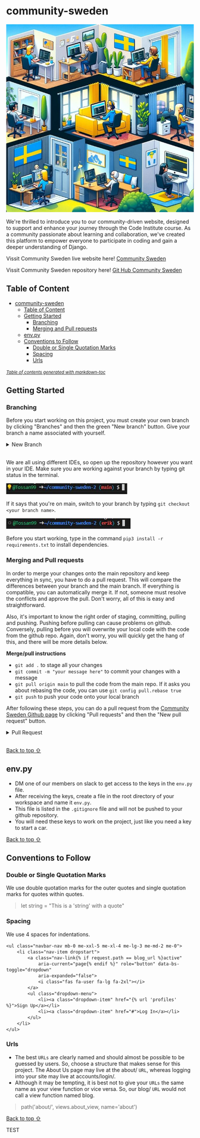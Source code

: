 # community-sweden

![Community Sweden](documentation_media/community_sweden.jpg)

We're thrilled to introduce you to our community-driven website, designed to support and enhance your journey through the Code Institute course. As a community passionate about learning and collaboration, we've created this platform to empower everyone to participate in coding and gain a deeper understanding of Django.

Vissit Community Sweden live website here! [Community Sweden ](https://community-sweden-cd321455620f.herokuapp.com/)

Vissit Community Sweden repository here! [Git Hub Community Sweden ](https://github.com/Tossan99/community-sweden)

## Table of Content

- [community-sweden](#community-sweden)
  * [Table of Content](#table-of-content)
  * [Getting Started](#getting-started)
    + [Branching](#branching)
    + [Merging and Pull requests](#merging-and-pull-requests)
  * [env.py](#envpy)
  * [Conventions to Follow](#conventions-to-follow)
    + [Double or Single Quotation Marks](#double-or-single-quotation-marks)
    + [Spacing](#spacing)
    + [Urls](#urls)

<small><i><a href='http://ecotrust-canada.github.io/markdown-toc/'>Table of contents generated with markdown-toc</a></i></small>


## Getting Started

### Branching

Before you start working on this project, you must create your own branch by clicking "Branches" and then the green "New branch" button. Give your branch a name associated with yourself.
<details><summary>New Branch</summary>
<img src="documentation_media/branch.JPG">
<img src="documentation_media/branch_name.JPG">
</details>
<br>

We are all using different IDEs, so open up the repository however you want in your IDE. Make sure you are working against your branch by typing git status in the terminal.

<img src="documentation_media/main.JPG">

If it says that you're on main, switch to your branch by typing `git checkout <your branch name>`.

<img src="documentation_media/user_branch.JPG">

Before you start working, type in the command `pip3 install -r requirements.txt` to install dependencies.

### Merging and Pull requests

In order to merge your changes onto the main repository and keep everything in sync, you have to do a pull request. This will compare the differences between your branch and the main branch. If everything is compatible, you can automatically merge it. If not, someone must resolve the conflicts and approve the pull. Don't worry, all of this is easy and straightforward.

Also, it's important to know the right order of staging, committing, pulling and pushing. Pushing before pulling can cause problems on github. Conversely, pulling before you will overwrite your local code with the code from the github repo.
Again, don't worry, you will quickly get the hang of this, and there will be more details below.

**Merge/pull instructions**

- ```git add .``` to stage all your changes
- ```git commit -m "your message here"``` to commit your changes with a message
- ```git pull origin main``` to pull the code from the main repo. If it asks you about rebasing the code, you can use ```git config pull.rebase true```
- ```git push``` to push your code onto your local branch

After following these steps, you can do a pull request from the [Community Sweden Github page](https://github.com/Tossan99/community-sweden) by clicking "Pull requests" and then the "New pull request" button.

<details><summary>Pull Request</summary>
<img src="documentation_media/pull.JPG">

Choose your branch to pull from to main.

<img src="documentation_media/branch_pull.JPG">

Review your changes first and then click "Create pull request".

<img src="documentation_media/review_pull.JPG">

Sometimes GitHub suggests a pull request after you push code to your branch. In that case, you can just click the "Compare & pull request" button.

<img src="documentation_media/auto_pull.JPG">
</details>
<br>

[Back to top ⇧](#table-of-contents)

## env.py
- DM one of our members on slack to get access to the keys in the `env.py` file.
- After receiving the keys, create a file in the root directory of your workspace and name it `env.py`.
- This file is listed in the `.gitignore` file and will not be pushed to your github repository.
- You will need these keys to work on the project, just like you need a key to start a car.

[Back to top ⇧](#table-of-contents)

## Conventions to Follow

### Double or Single Quotation Marks
We use double quotation marks for the outer quotes and single quotation marks for quotes within quotes.
> let string = "This is a 'string' with a quote"

### Spacing
We use 4 spaces for indentations.
> 
    <ul class="navbar-nav mb-0 me-xxl-5 me-xl-4 me-lg-3 me-md-2 me-0">
        <li class="nav-item dropstart">
            <a class="nav-link{% if request.path == blog_url %}active" 
                aria-current="page{% endif %}" role="button" data-bs-toggle="dropdown" 
                aria-expanded="false">
                <i class="fas fa-user fa-lg fa-2xl"></i>
            </a>
            <ul class="dropdown-menu">
                <li><a class="dropdown-item" href="{% url 'profiles' %}">Sign Up</a></li>
                <li><a class="dropdown-item" href="#">Log In</a></li>
            </ul>
        </li>
    </ul>


### Urls
- The best `URLs` are clearly named and should almost be possible to be guessed by users. So, choose a structure that makes sense for this project. The About Us page may live at the about/ `URL`, whereas logging into your site may live at accounts/login/.
- Although it may be tempting, it is best not to give your `URLs` the same name as your view function or vice versa. So, our blog/ `URL` would not call a view function named blog.
> path('about/', views.about_view, name='about')

[Back to top ⇧](#table-of-contents)

TEST
